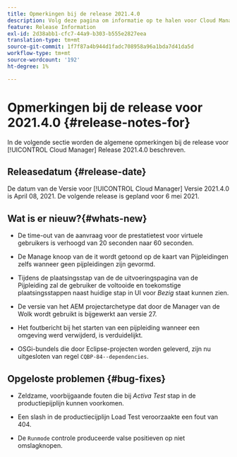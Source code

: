 ```yaml
---
title: Opmerkingen bij de release 2021.4.0
description: Volg deze pagina om informatie op te halen voor Cloud Manager Release 2021.4.0
feature: Release Information
exl-id: 2d38abb1-cfc7-44a9-b303-b555e2827eea
translation-type: tm+mt
source-git-commit: 1f7f87a4b944d1fadc708958a96a1bda7d41da5d
workflow-type: tm+mt
source-wordcount: '192'
ht-degree: 1%

---
```


# Opmerkingen bij de release voor 2021.4.0 {#release-notes-for}

In de volgende sectie worden de algemene opmerkingen bij de release voor [!UICONTROL Cloud Manager] Release 2021.4.0 beschreven.

## Releasedatum {#release-date}

De datum van de Versie voor [!UICONTROL Cloud Manager] Versie 2021.4.0 is April 08, 2021.
De volgende release is gepland voor 6 mei 2021.

## Wat is er nieuw?{#whats-new}

* De time-out van de aanvraag voor de prestatietest voor virtuele gebruikers is verhoogd van 20 seconden naar 60 seconden.

* De Manage knoop van de it wordt getoond op de kaart van Pijpleidingen zelfs wanneer geen pijpleidingen zijn gevormd.

* Tijdens de plaatsingsstap van de de uitvoeringspagina van de Pijpleiding zal de gebruiker de voltooide en toekomstige plaatsingsstappen naast huidige stap in UI voor *Bezig* staat kunnen zien.

* De versie van het AEM projectarchetype dat door de Manager van de Wolk wordt gebruikt is bijgewerkt aan versie 27.

* Het foutbericht bij het starten van een pijpleiding wanneer een omgeving werd verwijderd, is verduidelijkt.

* OSGi-bundels die door Eclipse-projecten worden geleverd, zijn nu uitgesloten van regel `CQBP-84--dependencies`.

## Opgeloste problemen {#bug-fixes}

* Zeldzame, voorbijgaande fouten die bij *Activa Test* stap in de productiepijplijn kunnen voorkomen.

* Een slash in de productiecijplijn Load Test veroorzaakte een fout van 404.

* De `Runmode` controle produceerde valse positieven op niet omslagknopen.